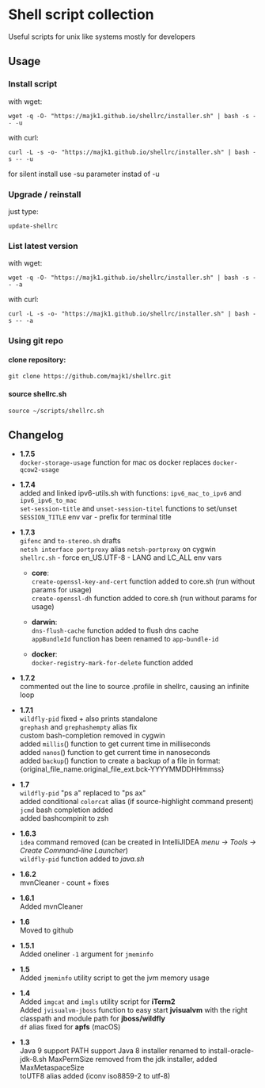 # Shell script collection

Useful scripts for unix like systems mostly for developers

## Usage

### Install script

with wget:
```
wget -q -O- "https://majk1.github.io/shellrc/installer.sh" | bash -s -- -u
```

with curl:
```
curl -L -s -o- "https://majk1.github.io/shellrc/installer.sh" | bash -s -- -u
```

for silent install use -su parameter instad of -u

### Upgrade / reinstall

just type:
```
update-shellrc
```

### List latest version

with wget:
```
wget -q -O- "https://majk1.github.io/shellrc/installer.sh" | bash -s -- -a
```

with curl:
```
curl -L -s -o- "https://majk1.github.io/shellrc/installer.sh" | bash -s -- -a
```

### Using git repo


#### clone repository:

```
git clone https://github.com/majk1/shellrc.git
```

#### source shellrc.sh  

```
source ~/scripts/shellrc.sh
```

## Changelog

 * **1.7.5**  
   `docker-storage-usage` function for mac os docker replaces `docker-qcow2-usage`  

 * **1.7.4**  
   added and linked ipv6-utils.sh with functions: `ipv6_mac_to_ipv6` and `ipv6_ipv6_to_mac`  
   `set-session-title` and `unset-session-titel` functions to set/unset `SESSION_TITLE` env var - prefix for terminal title  

 * **1.7.3**  
   `gifenc` and `to-stereo.sh` drafts  
   `netsh interface portproxy` alias `netsh-portproxy` on cygwin  
   `shellrc.sh` - force en_US.UTF-8 - LANG and LC_ALL env vars  

   - **core**:  
     `create-openssl-key-and-cert` function added to core.sh (run without params for usage)  
     `create-openssl-dh` function added to core.sh (run without params for usage)  

   - **darwin**:  
     `dns-flush-cache` function added to flush dns cache  
     `appBundleId` function has been renamed to `app-bundle-id`  

   - **docker**:  
     `docker-registry-mark-for-delete` function added  


 * **1.7.2**  
   commented out the line to source .profile in shellrc, causing an infinite loop

 * **1.7.1**  
   `wildfly-pid` fixed + also prints standalone  
   `grephash` and `grephashempty` alias fix  
   custom bash-completion removed in cygwin  
   added `millis`() function to get current time in milliseconds  
   added `nanos`() function to get current time in nanoseconds  
   added `backup`() function to create a backup of a file in format: {original_file_name.original_file_ext.bck-YYYYMMDDHHmmss}  

 * **1.7**  
   `wildfly-pid` "ps a" replaced to "ps ax"  
   added conditional `colorcat` alias (if source-highlight command present)   
   `jcmd` bash completion added  
   added bashcompinit to zsh  

 * **1.6.3**  
   `idea` command removed (can be created in IntelliJIDEA *menu -> Tools -> Create Command-line Launcher*)  
   `wildfly-pid` function added to *java.sh*  

 * **1.6.2**  
   mvnCleaner - count + fixes

 * **1.6.1**  
   Added mvnCleaner

 * **1.6**  
   Moved to github  

 * **1.5.1**  
   Added oneliner `-1` argument for `jmeminfo`

 * **1.5**  
   Added `jmeminfo` utility script to get the jvm memory usage

 * **1.4**  
   Added `imgcat` and `imgls` utility script for **iTerm2**  
   Added `jvisualvm-jboss` function to easy start **jvisualvm** with the right classpath and module path for **jboss/wildfly**  
   `df` alias fixed for **apfs** (macOS)  

 * **1.3**  
   Java 9 support PATH support
   Java 8 installer renamed to install-oracle-jdk-8.sh
   MaxPermSize removed from the jdk installer, added MaxMetaspaceSize  
   toUTF8 alias added (iconv iso8859-2 to utf-8)
